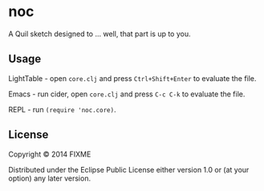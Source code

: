 # noc

A Quil sketch designed to ... well, that part is up to you.

## Usage

LightTable - open `core.clj` and press `Ctrl+Shift+Enter` to evaluate the file.

Emacs - run cider, open `core.clj` and press `C-c C-k` to evaluate the file.

REPL - run `(require 'noc.core)`.

## License

Copyright © 2014 FIXME

Distributed under the Eclipse Public License either version 1.0 or (at
your option) any later version.
